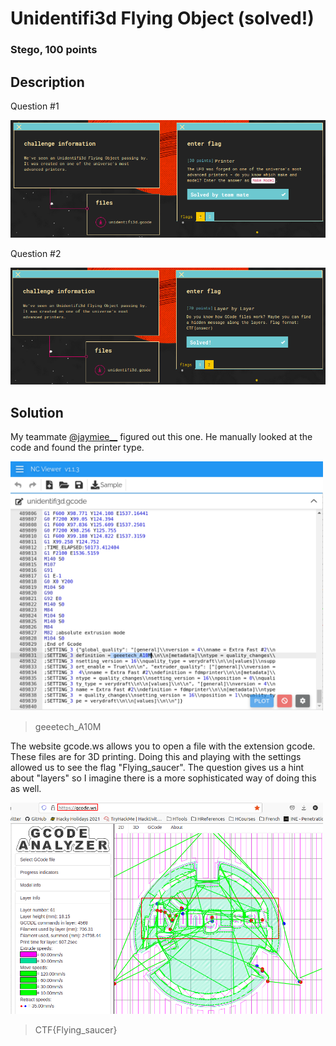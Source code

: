 # Unidentifi3d Flying Object (solved!)
### Stego, 100 points

## Description

Question #1

<kbd><img width="700" src="https://github.com/T1nk3r3ll4/CTF-writeups/blob/main/Hacky_Holidays/images/UFO_q1.png"></kbd>

Question #2

<kbd><img width="700" src="https://github.com/T1nk3r3ll4/CTF-writeups/blob/main/Hacky_Holidays/images/UFO_q2.png"></kbd>

## Solution

My teammate [@jaymiee__](https://twitter.com/jaymiee__) figured out this one. He manually looked at the code and found the printer type.

<kbd><img width="500" src="https://github.com/T1nk3r3ll4/CTF-writeups/blob/main/Hacky_Holidays/images/UFO_q1_solve1.png"></kbd>

> geeetech_A10M

The website gcode.ws allows you to open a file with the extension gcode. These files are for 3D printing. Doing this and playing with the settings allowed us to see the flag "Flying_saucer". The question gives us a hint about "layers" so I imagine there is a more sophisticated way of doing this as well.

<kbd><img width="500" src="https://github.com/T1nk3r3ll4/CTF-writeups/blob/main/Hacky_Holidays/images/UFO_q2_solve1.png"></kbd>

> CTF{Flying_saucer}
